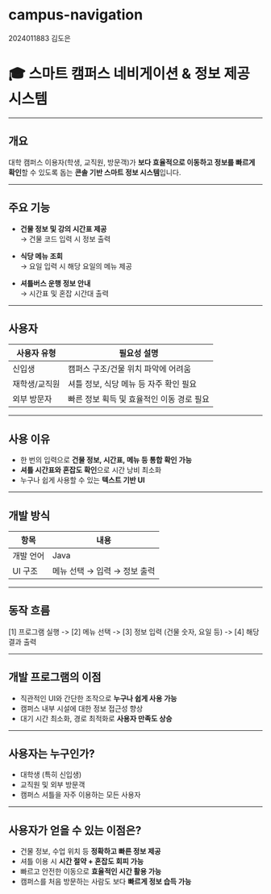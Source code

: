 # campus-navigation

2024011883 김도은 

# 🎓 스마트 캠퍼스 네비게이션 & 정보 제공 시스템

---

##  개요
대학 캠퍼스 이용자(학생, 교직원, 방문객)가 **보다 효율적으로 이동하고 정보를 빠르게 확인**할 수 있도록 돕는 **콘솔 기반 스마트 정보 시스템**입니다.

---

##  주요 기능

-  **건물 정보 및 강의 시간표 제공**  
  → 건물 코드 입력 시 정보 출력  

-  **식당 메뉴 조회**  
  → 요일 입력 시 해당 요일의 메뉴 제공  

-  **셔틀버스 운행 정보 안내**  
  → 시간표 및 혼잡 시간대 출력  



---

##  사용자

| 사용자 유형   | 필요성 설명                                      |
|------------|-------------------------------------------------|
| 신입생      | 캠퍼스 구조/건물 위치 파악에 어려움                  |
| 재학생/교직원 | 셔틀 정보, 식당 메뉴 등 자주 확인 필요                |
| 외부 방문자   | 빠른 정보 획득 및 효율적인 이동 경로 필요             |

---

##  사용 이유

- 한 번의 입력으로 **건물 정보, 시간표, 메뉴 등 통합 확인 가능**
- **셔틀 시간표와 혼잡도 확인**으로 시간 낭비 최소화
- 누구나 쉽게 사용할 수 있는 **텍스트 기반 UI**

---

##  개발 방식

| 항목         | 내용                                       |
|------------|------------------------------------------|
| 개발 언어      | Java                                       |
| UI 구조       | 메뉴 선택 → 입력 → 정보 출력                   |

---

##  동작 흐름


[1] 프로그램 실행 -> [2] 메뉴 선택 -> [3] 정보 입력 (건물 숫자, 요일 등) -> [4] 해당 결과 출력


---



##  개발 프로그램의 이점
- 직관적인 UI와 간단한 조작으로 **누구나 쉽게 사용 가능**
- 캠퍼스 내부 시설에 대한 정보 접근성 향상
- 대기 시간 최소화, 경로 최적화로 **사용자 만족도 상승**



---


##  사용자는 누구인가?
- 대학생 (특히 신입생)
- 교직원 및 외부 방문객
- 캠퍼스 셔틀을 자주 이용하는 모든 사용자


---


## 사용자가 얻을 수 있는 이점은?
- 건물 정보, 수업 위치 등 **정확하고 빠른 정보 제공**
- 셔틀 이용 시 **시간 절약 + 혼잡도 회피 가능**
- 빠르고 안전한 이동으로 **효율적인 시간 활용 가능**
- 캠퍼스를 처음 방문하는 사람도 보다 **빠르게 정보 습득 가능**
